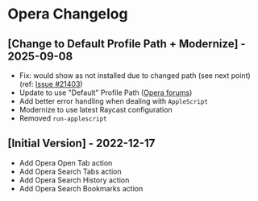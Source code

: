 # Opera Changelog

## [Change to Default Profile Path + Modernize] - 2025-09-08

- Fix: would show as not installed due to changed path (see next point)(ref: [Issue #21403](https://github.com/raycast/extensions/issues/21403))
- Update to use "Default" Profile Path ([Opera forums](https://forums.opera.com/topic/65555/introducing-opera-102/32#:~:text=The%20data%20loss,files%20and%20folders%3A))
- Add better error handling when dealing with `AppleScript`
- Modernize to use latest Raycast configuration
- Removed `run-applescript`

## [Initial Version] - 2022-12-17

- Add Opera Open Tab action
- Add Opera Search Tabs action
- Add Opera Search History action
- Add Opera Search Bookmarks action